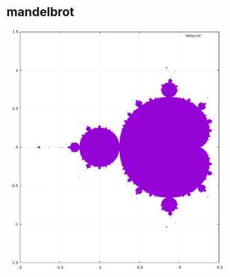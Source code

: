 # mandelbrot

![complexset](https://github.com/samuelelanzi/mandelbrot/blob/master/complexset/images/mandelbrot_gnuplot.png)
